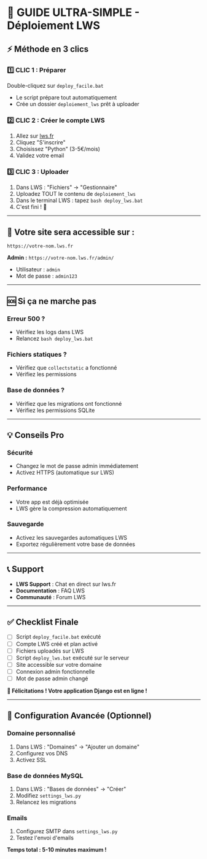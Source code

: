 # 🚀 GUIDE ULTRA-SIMPLE - Déploiement LWS

## ⚡ Méthode en 3 clics

### 1️⃣ **CLIC 1 : Préparer**
Double-cliquez sur `deploy_facile.bat`
- Le script prépare tout automatiquement
- Crée un dossier `deploiement_lws` prêt à uploader

### 2️⃣ **CLIC 2 : Créer le compte LWS**
1. Allez sur [lws.fr](https://www.lws.fr)
2. Cliquez "S'inscrire"
3. Choisissez "Python" (3-5€/mois)
4. Validez votre email

### 3️⃣ **CLIC 3 : Uploader**
1. Dans LWS : "Fichiers" → "Gestionnaire"
2. Uploadez TOUT le contenu de `deploiement_lws`
3. Dans le terminal LWS : tapez `bash deploy_lws.bat`
4. C'est fini ! 🎉

---

## 🎯 Votre site sera accessible sur :
`https://votre-nom.lws.fr`

**Admin :** `https://votre-nom.lws.fr/admin/`
- Utilisateur : `admin`
- Mot de passe : `admin123`

---

## 🆘 Si ça ne marche pas

### Erreur 500 ?
- Vérifiez les logs dans LWS
- Relancez `bash deploy_lws.bat`

### Fichiers statiques ?
- Vérifiez que `collectstatic` a fonctionné
- Vérifiez les permissions

### Base de données ?
- Vérifiez que les migrations ont fonctionné
- Vérifiez les permissions SQLite

---

## 💡 Conseils Pro

### Sécurité
- Changez le mot de passe admin immédiatement
- Activez HTTPS (automatique sur LWS)

### Performance
- Votre app est déjà optimisée
- LWS gère la compression automatiquement

### Sauvegarde
- Activez les sauvegardes automatiques LWS
- Exportez régulièrement votre base de données

---

## 📞 Support

- **LWS Support** : Chat en direct sur lws.fr
- **Documentation** : FAQ LWS
- **Communauté** : Forum LWS

---

## ✅ Checklist Finale

- [ ] Script `deploy_facile.bat` exécuté
- [ ] Compte LWS créé et plan activé
- [ ] Fichiers uploadés sur LWS
- [ ] Script `deploy_lws.bat` exécuté sur le serveur
- [ ] Site accessible sur votre domaine
- [ ] Connexion admin fonctionnelle
- [ ] Mot de passe admin changé

**🎉 Félicitations ! Votre application Django est en ligne !**

---

## 🔧 Configuration Avancée (Optionnel)

### Domaine personnalisé
1. Dans LWS : "Domaines" → "Ajouter un domaine"
2. Configurez vos DNS
3. Activez SSL

### Base de données MySQL
1. Dans LWS : "Bases de données" → "Créer"
2. Modifiez `settings_lws.py`
3. Relancez les migrations

### Emails
1. Configurez SMTP dans `settings_lws.py`
2. Testez l'envoi d'emails

**Temps total : 5-10 minutes maximum !**






